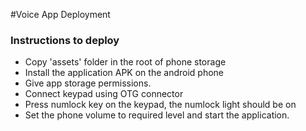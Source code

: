 #Voice App Deployment

### Instructions to deploy

* Copy 'assets' folder in the root of phone storage
* Install the application APK on the android phone
* Give app storage permissions.
* Connect keypad using OTG connector
* Press numlock key on the keypad, the numlock light should be on
* Set the phone volume to required level and start the application.
